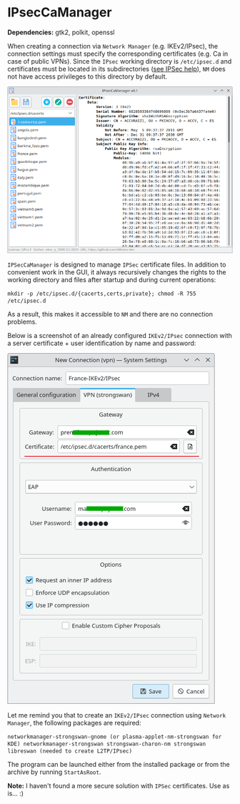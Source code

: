 # IPsecCaManager

**Dependencies:** gtk2, polkit, openssl

When creating a connection via `Network Manager` (e.g. IKEv2/IPsec), the connection settings must specify the corresponding certificates (e.g. Ca in case of public VPNs). Since the `IPsec` working directory is `/etc/ipsec.d` and certificates must be located in its subdirectories ([see IPSec help](https://wiki.strongswan.org/projects/strongswan/wiki/IpsecDirectory/5)), `NM` does not have access privileges to this directory by default.

![](https://github.com/AKotov-dev/IPsecCaManager/blob/main/ScreenShot1.png)

`IPSecCaManager` is designed to manage `IPSec` certificate files. In addition to convenient work in the GUI, it always recursively changes the rights to the working directory and files after startup and during current operations:
```
mkdir -p /etc/ipsec.d/{cacerts,certs,private}; chmod -R 755 /etc/ipsec.d
```
As a result, this makes it accessible to `NM` and there are no connection problems.

Below is a screenshot of an already configured `IKEv2/IPsec` connection with a server certificate + user identification by name and password:

![](https://github.com/AKotov-dev/IPsecCaManager/blob/main/ScreenShot2.png)

Let me remind you that to create an `IKEv2/IPsec` connection using `Network Manager`, the following packages are required:
```
networkmanager-strongswan-gnome (or plasma-applet-nm-strongswan for KDE) networkmanager-strongswan strongswan-charon-nm strongswan libreswan (needed to create L2TP/IPsec)
```

The program can be launched either from the installed package or from the archive by running `StartAsRoot`.

**Note:** I haven't found a more secure solution with `IPSec` certificates. Use as is... :)
